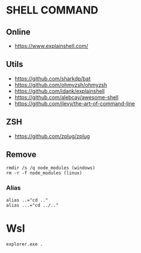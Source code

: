 # SHELL COMMAND

## Online

- https://www.explainshell.com/

## Utils

- https://github.com/sharkdp/bat
- https://github.com/ohmyzsh/ohmyzsh
- https://github.com/idank/explainshell
- https://github.com/alebcay/awesome-shell
- https://github.com/jlevy/the-art-of-command-line

## ZSH

- https://github.com/zplug/zplug


## Remove

```
rmdir /s /q node_modules (windows)
rm -r -f node_modules (linux)
```

### Alias

```
alias ..="cd .."
alias ...="cd ../.."
```

# Wsl

```
explorer.exe .
```